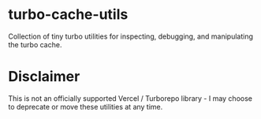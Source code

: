 # turbo-cache-utils

Collection of tiny turbo utilities for inspecting, debugging, and manipulating the turbo cache.

# Disclaimer

This is not an officially supported Vercel / Turborepo library - I may choose to deprecate or move these utilities at any time.